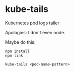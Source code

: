 # kube-tails

Kubernetes pod logs tailer

Apologies: I don't even node. 

Maybe do this:

```
npm install
npm link

kube-tails <pod-name-pattern>
```